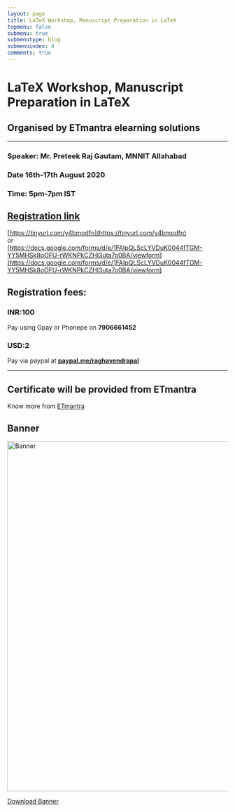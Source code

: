 ```yaml
---
layout: page
title: LaTeX Workshop, Manuscript Preparation in LaTeX
topmenu: false
submenu: true
submenutype: blog
submenuindex: 4
comments: true
---
```

# LaTeX Workshop, Manuscript Preparation in LaTeX

## Organised by ETmantra elearning solutions

---  

### Speaker: Mr. Preteek Raj Gautam, MNNIT Allahabad   

### Date 16th-17th August 2020  

### Time: 5pm-7pm IST  


## [Registration link](https://tinyurl.com/y4bmodfn)

[https://tinyurl.com/y4bmodfn](https://tinyurl.com/y4bmodfn)  
or  
[https://docs.google.com/forms/d/e/1FAIpQLScLYVDuK0044fTGM-YY5MHSk8oOFU-rWKNPkCZHI3uta7o0BA/viewform](https://docs.google.com/forms/d/e/1FAIpQLScLYVDuK0044fTGM-YY5MHSk8oOFU-rWKNPkCZHI3uta7o0BA/viewform)

## Registration fees:  
### INR:100
Pay using Gpay or Phonepe on **7906661452**

### USD:2  
Pay via paypal at [**paypal.me/raghavendrapal**](https://paypal.me/raghavendrapal)

---  

## Certificate will be provided from ETmantra

Know more from [ETmantra](https://etmantra.com/)

## Banner
<img src="http://mgeek.in/blog/images/Banner.jpg" alt="Banner" width="800px"/>


[Download Banner](http://mgeek.in/blog/images/Banner.jpg)


